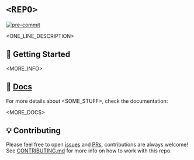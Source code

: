 # `<REPO>`

[![pre-commit](
    ../../actions/workflows/pre-commit.yaml/badge.svg
)](../../actions/workflows/pre-commit.yaml)

<ONE_LINE_DESCRIPTION>

## 🚀 Getting Started

<MORE_INFO>

## 📄 [Docs]

For more details about <SOME_STUFF>, check the documentation:

<MORE_DOCS>

## 💡 Contributing

Please feel free to open [issues] and [PRs], contributions are always welcome!
See [CONTRIBUTING.md] for more info on how to work with this repo.

[CONTRIBUTING.md]: CONTRIBUTING.md
[Docs]: docs/README.md
[PRs]: ../../pulls
[issues]: ../../issues
